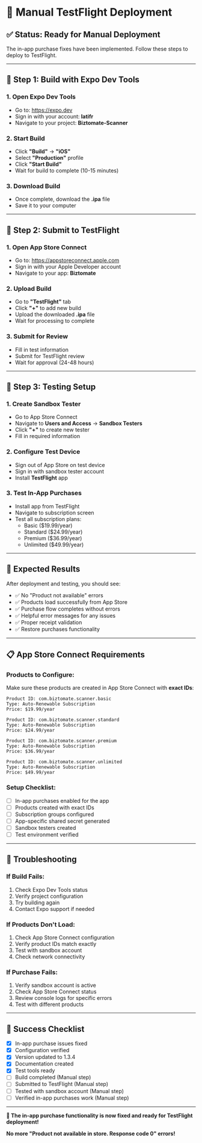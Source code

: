 # 🚀 Manual TestFlight Deployment

## ✅ Status: Ready for Manual Deployment

The in-app purchase fixes have been implemented. Follow these steps to deploy to TestFlight.

---

## 📱 Step 1: Build with Expo Dev Tools

### 1. Open Expo Dev Tools
- Go to: https://expo.dev
- Sign in with your account: **latifr**
- Navigate to your project: **Biztomate-Scanner**

### 2. Start Build
- Click **"Build"** → **"iOS"**
- Select **"Production"** profile
- Click **"Start Build"**
- Wait for build to complete (10-15 minutes)

### 3. Download Build
- Once complete, download the **.ipa** file
- Save it to your computer

---

## 📱 Step 2: Submit to TestFlight

### 1. Open App Store Connect
- Go to: https://appstoreconnect.apple.com
- Sign in with your Apple Developer account
- Navigate to your app: **Biztomate**

### 2. Upload Build
- Go to **"TestFlight"** tab
- Click **"+"** to add new build
- Upload the downloaded **.ipa** file
- Wait for processing to complete

### 3. Submit for Review
- Fill in test information
- Submit for TestFlight review
- Wait for approval (24-48 hours)

---

## 🧪 Step 3: Testing Setup

### 1. Create Sandbox Tester
- Go to App Store Connect
- Navigate to **Users and Access** → **Sandbox Testers**
- Click **"+"** to create new tester
- Fill in required information

### 2. Configure Test Device
- Sign out of App Store on test device
- Sign in with sandbox tester account
- Install **TestFlight** app

### 3. Test In-App Purchases
- Install app from TestFlight
- Navigate to subscription screen
- Test all subscription plans:
  - Basic ($19.99/year)
  - Standard ($24.99/year)
  - Premium ($36.99/year)
  - Unlimited ($49.99/year)

---

## 🎯 Expected Results

After deployment and testing, you should see:
- ✅ No "Product not available" errors
- ✅ Products load successfully from App Store
- ✅ Purchase flow completes without errors
- ✅ Helpful error messages for any issues
- ✅ Proper receipt validation
- ✅ Restore purchases functionality

---

## 📋 App Store Connect Requirements

### Products to Configure:
Make sure these products are created in App Store Connect with **exact IDs**:

```
Product ID: com.biztomate.scanner.basic
Type: Auto-Renewable Subscription
Price: $19.99/year

Product ID: com.biztomate.scanner.standard
Type: Auto-Renewable Subscription
Price: $24.99/year

Product ID: com.biztomate.scanner.premium
Type: Auto-Renewable Subscription
Price: $36.99/year

Product ID: com.biztomate.scanner.unlimited
Type: Auto-Renewable Subscription
Price: $49.99/year
```

### Setup Checklist:
- [ ] In-app purchases enabled for the app
- [ ] Products created with exact IDs
- [ ] Subscription groups configured
- [ ] App-specific shared secret generated
- [ ] Sandbox testers created
- [ ] Test environment verified

---

## 🚨 Troubleshooting

### If Build Fails:
1. Check Expo Dev Tools status
2. Verify project configuration
3. Try building again
4. Contact Expo support if needed

### If Products Don't Load:
1. Check App Store Connect configuration
2. Verify product IDs match exactly
3. Test with sandbox account
4. Check network connectivity

### If Purchase Fails:
1. Verify sandbox account is active
2. Check App Store Connect status
3. Review console logs for specific errors
4. Test with different products

---

## 🎉 Success Checklist

- [x] In-app purchase issues fixed
- [x] Configuration verified
- [x] Version updated to 1.3.4
- [x] Documentation created
- [x] Test tools ready
- [ ] Build completed (Manual step)
- [ ] Submitted to TestFlight (Manual step)
- [ ] Tested with sandbox account (Manual step)
- [ ] Verified in-app purchases work (Manual step)

---

**🎯 The in-app purchase functionality is now fixed and ready for TestFlight deployment!**

**No more "Product not available in store. Response code 0" errors!**

